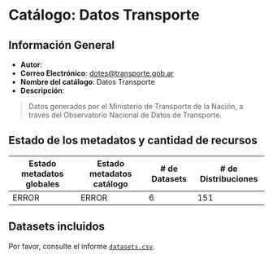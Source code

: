
# Catálogo: Datos Transporte

## Información General

- **Autor**: 
- **Correo Electrónico**: dotes@transporte.gob.ar
- **Nombre del catálogo**: Datos Transporte
- **Descripción**:

> Datos generados por el Ministerio de Transporte de la Nación, a través del Observatorio Nacional de Datos de Transporte.

## Estado de los metadatos y cantidad de recursos

Estado metadatos globales | Estado metadatos catálogo | # de Datasets | # de Distribuciones
--------------------------|---------------------------|---------------|--------------------
ERROR | ERROR | 6 | 151

## Datasets incluidos

Por favor, consulte el informe [`datasets.csv`](datasets.csv).
